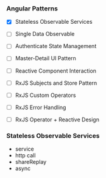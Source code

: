 ### Angular Patterns

- [x] Stateless Observable Services
- [ ] Single Data Observable
- [ ] Authenticate State Management
- [ ] Master-Detail UI Pattern
- [ ] Reactive Component Interaction
- [ ] RxJS Subjects and Store Pattern
- [ ] RxJS Custom Operators
- [ ] RxJS Error Handling
- [ ] RxJS Operator + Reactive Design


### Stateless Observable Services
- service
- http call
- shareReplay
- async
